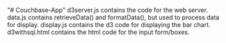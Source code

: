 "# Couchbase-App" 
d3server.js contains the code for the web server.
data.js contains retrieveData() and formatData(), but used to process data for display.
display.js contains the d3 code for displaying the bar chart.
d3withsql.html contains the html code for the input form/boxes.
